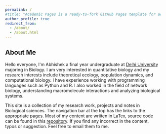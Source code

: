 ```yaml
---
permalink: /
#title: "Academic Pages is a ready-to-fork GitHub Pages template for academic personal websites"
author_profile: true
redirect_from: 
  - /about/
  - /about.html
---
```

<!-- CSS to fix extra white space / scroll issue -->
<style>
  /* Apply only on About page */
  body {
    min-height: auto !important;       /* don’t force full screen height */
    overflow-y: auto !important;       /* scroll only if needed */
  }

  .page__content, .container, .site-main {
    padding-bottom: 1rem !important;   /* remove big bottom padding */
    margin-bottom: 0 !important;       /* remove extra margin */
  }

  .hero, .site-hero {
    min-height: 0 !important;          /* shrink any tall hero section */
  }
</style>

About Me
------
Hello everyone, I'm Abhishek a final year undergraduate at [Delhi University](https://www.du.ac.in/) majoring in Biology. I am very interested in quantitative biology  and my research interests include theoretical ecology, population dynamics, and computational biology. I have experience working with programming languages such as Python and R. I also worked in the field of network biology, understanding macromolecule interactions and analyzing biological systems. 

This site is a collection of my research work, projects and notes in Biological sciences. The navigation bar at the top has the links to the appropriate pages. Most of my content are wriiten in LaTex, source code can be found in this [repository](https://github.com/Abhishek9824/Notes/blob/main/LaTex). If you find any incorrect in the content, typos or suggestion. Feel free to email them to me.
